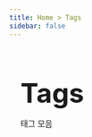 ```yaml
---
title: Home > Tags
sidebar: false
---
```


<div class="subhome">
    <h1>Tags</h1>
    <p>태그 모음</p>
</div>

<template v-for="tag in Object.keys(tags)">
  <h2 :id="tag.replace(' ','-')">
    <router-link
        :to="{ path: `#${tag.replace(' ','-')}`}"
        class="header-anchor"
        aria-hidden="true">
        #
    </router-link>
    {{tag}}
  </h2>
  <ul>
    <li v-for="page in tags[tag]">
      <router-link :to="{ path: page.path}">{{page.title}}</router-link>
    </li>
  </ul>
</template>

<script>
export default {
  computed: {
    tags() {
      let tags = {}
      for (let page of this.$site.pages) {
        for (let index in page.frontmatter.tags) {
          const tag = page.frontmatter.tags[index]
          if (tag in tags) {
            tags[tag].push(page)
          } else {
            tags[tag] = [page]
          }
        }
      }
      return tags
    }
  },
}
</script>

<style lang="stylus" scoped>
p {
  font-size: 0.9em;
}
.subhome {
  padding: 0;
  max-width: $homePageWidth;
  display: block;
  text-align: left;
  margin-left: 20px;
  margin-bottom: 40px;

  h1 {
    font-size: 3rem;
    margin-bottom: 10px;
  }
  .description {
    max-width: 35rem;
    font-size: 1.6rem;
    line-height: 1.3;
    color: lighten($textColor, 40%);
  }
}

@media (max-width: $MQMobile)
  h5, h3, h4, p {
    margin-top: 2px;
    margin-bottom: 0px;
  }
  h3 
    a {
      font-size: 1.1rem;
    }
  p {
    font-size: 0.9rem;
  }
  .thumbnail-container{
    display: flex;
    object-fit: cover;
    cursor: pointer;
    width: 100px;
    height: 100px;
    float: left;
    margin-left: 10px;
    margin-right: 15px;
  }
  .subhome
    text-align center
    h1
      font-size 2rem
    .description
      margin-bottom 40px
      font-size 1.4rem
      line-height 1.3
  .container
    h3
      font-size 1.2rem
  .blog-content {
    margin-top: 0px;
    margin-left: 10px;
  }

</style>